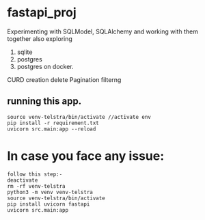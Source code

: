 # fastapi_proj

Experimenting with SQLModel, SQLAlchemy and working with them together
also exploring

1. sqlite
2. postgres
3. postgres on docker.

CURD
creation
delete
Pagination
filterng

## running this app.

    source venv-telstra/bin/activate //activate env
    pip install -r requirement.txt
    uvicorn src.main:app --reload

# In case you face any issue:

    follow this step:-
    deactivate
    rm -rf venv-telstra
    python3 -m venv venv-telstra
    source venv-telstra/bin/activate
    pip install uvicorn fastapi
    uvicorn src.main:app
